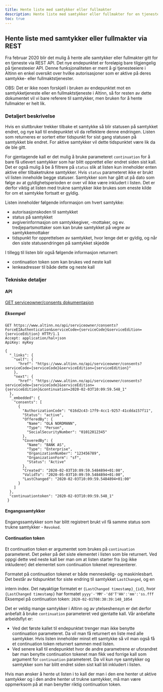 ```yaml
---
title: Hente liste med samtykker eller fullmakter
description: Hente liste med samtykker eller fullmakter for en tjenesteeiers tjeneste via REST API.
toc: true
---
```


## Hente liste med samtykker eller fullmakter via REST 

Fra februar 2020 blir det mulig å hente alle samtykker eller fullmakter 
gitt for en tjeneste via REST API. Det nye endepunktet er foreløpig bare 
tilgjengelig på tjenesteeier API. Denne funksjonaliteten er ment å gi 
tjenesteeiere i Altinn en enkel oversikt over hvilke autorisasjoner som er 
aktive på deres samtykke- eller fullmaktstjenester. 

OBS: Det er ikke noen forskjell i bruken av endepunktet mot en samtykketjeneste 
eller en fullmaktstjeneste i Altinn, så for resten av dette dokumentet vil vi 
bare referere til samtykker, men bruken for å hente fullmakter er helt lik. 

### Detaljert beskrivelse 

Hvis en sluttbruker trekker tilbake et samtykke så blir statusen på samtykket 
endret, og nye kall til endepunktet vil da reflektere denne endringen. Listen 
som returneres er sortert etter tidspunkt for sist gang statusen på samtykket 
ble endret. For aktive samtykker vil dette tidspunktet være lik da de ble 
gitt.  

For gjentagende kall er det mulig å bruke parameteret `continuation` for 
å bare få utlevert samtykker som har blitt opprettet eller endret siden sist 
kall. Det er også mulig å be å filtrere på `status` slik at listen kun 
inneholder enten aktive eller tilbaketrukne samtykker.  Hvis 
`status` parameteret ikke er brukt vil listen inneholde begge statuser. 
Samtykker som har gått ut på dato som følge av at gyldighetsperioden er over 
vil ikke være inkludert i listen.  Det er derfor viktig at listen med trukne 
samtykker ikke brukes som eneste kilde for om et samtykke fortsatt er gyldig. 

Listen inneholder følgende informasjon om hvert samtykke: 
* autorisasjonskoden til samtykket
* status på samtykket
* avgiverinformasjon om samtykkegiver, -mottaker, og ev. tredjepartsmottaker 
  som kan bruke samtykket på vegne av samtykkemottaker
* tidspunkt for opprettelsen av samtykket, hvor lenge det er gyldig, og når 
  den siste statusendringen på samtykket skjedde

I tillegg til listen blir også følgende informasjon returnert: 
* continuation token som kan brukes ved neste kall
* lenkeadresser til både dette og neste kall

### Tekniske detaljer

#### API
[GET serviceowner/consents dokumentasjon](https://www.altinn.no/api/serviceowner/Help/Api/GET-serviceowner-consents_serviceCode_serviceEditionCode_status[0]_status[1]_continuation)

##### Eksempel
```HTTP
GET https://www.altinn.no/api/serviceowner/consents?ForceEIAuthentication&serviceCode={serviceCode}&serviceEdition={serviceEdition} HTTP/1.1
Accept: application/hal+json
ApiKey: myKey
```

```
{
  "_links": {
    "self": {
      "href": "https://www.altinn.no/api/serviceowner/consents?serviceCode={serviceCode}&serviceEdition={serviceEdition}"
    },
    "next": {
      "href": "https://www.altinn.no/api/serviceowner/consents?serviceCode={serviceCode}&serviceEdition={serviceEdition}&continuation=2020-02-03T10:09:59.548_1"
  },
  "_embedded": {
    "consents": [
      {
        "AuthorizationCode": "616d2c43-17f9-4cc1-9257-41cdda157f11",
        "Status": "active",
        "OfferedBy": {
          "Name": "OLA NORDMANN",
          "Type": "Person",
          "SocialSecurityNumber": "01012012345"
        },
        "CoveredBy": {
          "Name": "BANK AS",
          "Type": "Enterprise",
          "OrganizationNumber": "123456789",
          "OrganizationForm": "sf",
          "Status": "Active"
        },
        "Created": "2020-02-03T10:09:59.5484894+01:00",
        "ValidTo": "2020-05-03T10:09:59.5484894+01:00",
        "LastChanged": "2020-02-03T10:09:59.5484894+01:00"
      }
    ]
  },
  "continuationtoken": "2020-02-03T10:09:59.548_1"
 }
```

#### Engangssamtykker 

Engangssamtykker som har blitt registrert brukt vil få samme status som trukne 
samtykker - `Revoked`.

#### Continuation token 

Et continuation token er argumentet som brukes på `continuation` parameteret. 
Det peker på det siste elementet i listen som ble returnert. Ved oppgi 
dette ved neste kall ber man om at listen starter fra (og ikke 
inkluderer) det elementet som continuation tokenet representerer. 

Formatet på continuation tokenet er både menneskelig- og maskinlesbart. 
Det består av tidspunktet for siste endring til samtykket `LastChanged`, og en 

intern index. Det nøyaktige formatet er `{LastChanged timestamp}_{id}`, hvor 
`{LastChanged timestamp}` har formatet `yyyy'-'MM'-'dd'T'HH':'mm':'ss.fff` 
Eksempel på continuation token: `2020-02-01T08:30:39:148_1054` 

Det er veldig mange samtykker i Altinn og av ytelseshensyn er det derfor 
anbefalt å bruke `continuation` parameteret ved gjentatte kall. Vår anbefalte 
arbeidsflyt er: 

* Ved det første kallet til endepunktet trenger man ikke benytte continuation 
  parameteret. Da vil man få returnert en liste med alle samtykker. Hvis 
  listen inneholder minst ett samtykke så vil man også få et continuation token 
  returnert sammen med listen. 
* Ved senere kall til endepunktet hvor de andre parametrene er uforandret bør man benytte 
  continuation tokenet man fikk ved forrige kall som argument for 
  `continuation` parameteret. Da vil kun nye samtykker og samtykker som har 
  blitt endret siden sist kall bli inkludert i listen. 

Hvis man ønsker å hente ut listen i to kall der man i den ene henter ut aktive 
samtykker og i den andre henter ut trukne samtykker, må man være oppmerksom på 
at man benytter riktig continuation token.  
